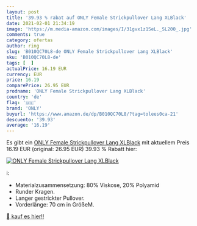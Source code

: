 ```yaml
---
layout: post
title: '39.93 % rabat auf ONLY Female Strickpullover Lang XLBlack'
date: 2021-02-01 21:34:19
image: 'https://m.media-amazon.com/images/I/31gvx1z1SeL._SL200_.jpg'
comments: true
category: ofertas
author: ring
slug: 'B010QC70L8-de ONLY Female Strickpullover Lang XLBlack'
sku: 'B010QC70L8-de'
tags: [  ]
actualPrice: 16.19 EUR
currency: EUR
price: 16.19
comparePrice: 26.95 EUR
prodname: 'ONLY Female Strickpullover Lang XLBlack'
country: 'de'
flag: '🇩🇪'
brand: 'ONLY'
buyurl: 'https://www.amazon.de/dp/B010QC70L8/?tag=tolees0ca-21'
descuento: '39.93'
average: '16.19'
---
```


Es gibt ein [ONLY Female Strickpullover Lang XLBlack](https://www.amazon.de/dp/B010QC70L8/?tag=tolees0ca-21) mit aktuellem Preis 16.19 EUR (original: 26.95 EUR) 39.93 % Rabatt hier:

[![ONLY Female Strickpullover Lang XLBlack](https://m.media-amazon.com/images/I/31gvx1z1SeL._SL200_.jpg)](https://www.amazon.de/dp/B010QC70L8/?tag=tolees0ca-21)

ℹ️:

- Materialzusammensetzung: 80% Viskose, 20% Polyamid
- Runder Kragen.
- Langer gestrickter Pullover.
- Vorderlänge: 70 cm in GrößeM.

[🛒 kauf es hier!!](https://www.amazon.de/dp/B010QC70L8/?tag=tolees0ca-21)
